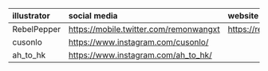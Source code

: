 |illustrator|social media|website|
|:-|:-|:-|
|RebelPepper|https://mobile.twitter.com/remonwangxt|https://rebelpeppercartoons.com/|
|cusonlo|https://www.instagram.com/cusonlo/|
|ah_to_hk|https://www.instagram.com/ah_to_hk/|

